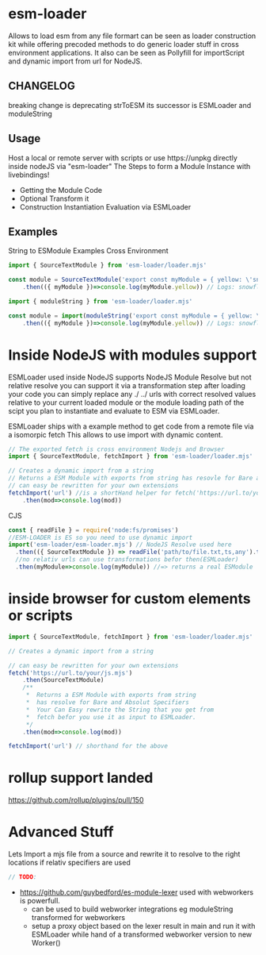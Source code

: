 # esm-loader
Allows to load esm from any file formart can be seen as loader construction kit while offering precoded methods to do generic loader stuff in cross environment applications. It also can be seen as Pollyfill for importScript and dynamic import from url for NodeJS.

## CHANGELOG ##
breaking change is deprecating strToESM its successor is ESMLoader and moduleString


## Usage
Host a local or remote server with scripts or use https://unpkg directly inside nodeJS via "esm-loader"
The Steps to form a Module Instance with livebindings!
- Getting the Module Code
- Optional Transform it
- Construction Instantiation Evaluation via ESMLoader

## Examples
String to ESModule Examples Cross Environment
```js
import { SourceTextModule } from 'esm-loader/loader.mjs'

const module = SourceTextModule('export const myModule = { yellow: \'snowflakes\'}')
    .then(({ myModule })=>console.log(myModule.yellow)) // Logs: snowflakes
``` 

```js
import { moduleString } from 'esm-loader/loader.mjs'

const module = import(moduleString('export const myModule = { yellow: \'snowflakes\'}'))
    .then(({ myModule })=>console.log(myModule.yellow)) // Logs: snowflakes
``` 



Inside NodeJS with modules support
==========
ESMLoader used inside NodeJS supports NodeJS Module Resolve but not relative resolve
you can support it via a transformation step after loading your code you can simply 
replace any ./ ../ urls with correct resolved values relative to your current
loaded module or the module loading path of the scipt you plan to instantiate and 
evaluate to ESM via ESMLoader.

ESMLoader ships with a example method to get code from a remote file via a isomorpic fetch
This allows to use import with dynamic content.

```js
// The exported fetch is cross environment Nodejs and Browser
import { SourceTextModule, fetchImport } from 'esm-loader/loader.mjs'

// Creates a dynamic import from a string
// Returns a ESM Module with exports from string has resovle for Bare and Absolut Specifiers
// can easy be rewritten for your own extensions
fetchImport('url') //is a shortHand helper for fetch('https://url.to/your/js.mjs').then(SourceTextModule)
    .then(mod=>console.log(mod))

```
CJS
```js
const { readFile } = require('node:fs/promises')
//ESM-LOADER is ES so you need to use dynamic import
import('esm-loader/esm-loader.mjs') // NodeJS Resolve used here
  .then(({ SourceTextModule }) => readFile('path/to/file.txt,ts,any').then(SourceTextModule)) // NodeJS Resolve used here 
  //no relativ urls can use transformations befor then(ESMLoader)
  .then(myModule=>console.log(myModule)) //=> returns a real ESModule
```



inside browser for custom elements or scripts 
========

```js
import { SourceTextModule, fetchImport } from 'esm-loader/loader.mjs'

// Creates a dynamic import from a string

// can easy be rewritten for your own extensions
fetch('https://url.to/your/js.mjs')
    .then(SourceTextModule)
    /**
     *  Returns a ESM Module with exports from string 
     *  has resolve for Bare and Absolut Specifiers
     *  Your Can Easy rewrite the String that you get from 
     *  fetch befor you use it as input to ESMLoader.
     */
    .then(mod=>console.log(mod))

fetchImport('url') // shorthand for the above
```

# rollup support landed
https://github.com/rollup/plugins/pull/150

# Advanced Stuff
Lets Import a mjs file from a source and rewrite it to resolve to the right locations
if relativ specifiers are used 
```js
// TODO:
``` 

- https://github.com/guybedford/es-module-lexer used with webworkers is powerfull.
  - can be used to build webworker integrations eg moduleString transformed for webworkers
  - setup a proxy object based on the lexer result in main and run it with ESMLoader while hand of a transformed webworker version to new Worker()
